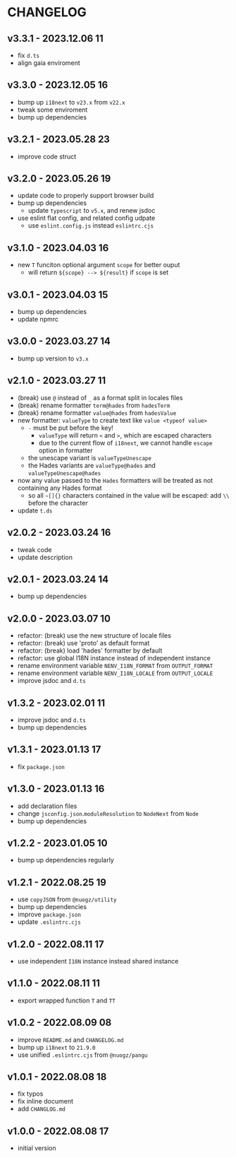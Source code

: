 # CHANGELOG

## v3.3.1 - 2023.12.06 11
* fix `d.ts`
* align gaia enviroment


## v3.3.0 - 2023.12.05 16
* bump up `i18next` to `v23.x` from `v22.x`
* tweak some enviroment
* bump up dependencies


## v3.2.1 - 2023.05.28 23
* improve code struct


## v3.2.0 - 2023.05.26 19
* update code to properly support browser build
* bump up dependencies
	* update `typescript` to `v5.x`, and renew jsdoc
* use eslint flat config, and related config udpate
	* use `eslint.config.js` instead `eslintrc.cjs`


## v3.1.0 - 2023.04.03 16
* new `T` funciton optional argument `scope` for better ouput
	* will return `${scope} --> ${result}` if `scope` is set


## v3.0.1 - 2023.04.03 15
* bump up dependencies
* update npmrc


## v3.0.0 - 2023.03.27 14
* bump up version to `v3.x`


## v2.1.0 - 2023.03.27 11
* (break) use `@` instead of `_` as a format split in locales files
* (break) rename formatter `term@hades` from `hadesTerm`
* (break) rename formatter `value@hades` from `hadesValue`
* new formatter: `valueType` to create text like `value <typeof value>`
	* `-` must be put before the key!
		* `valueType` will return `<` and `>`, which are escaped characters
		* due to the current flow of `i18next`, we cannot handle `escape` option in formatter
	* the unescape variant is `valueTypeUnescape`
	* the Hades variants are `valueType@hades` and `valueTypeUnescape@hades`
* now any value passed to the `Hades` formatters will be treated as not containing any Hades format
	* so all `~[]{}` characters contained in the value will be escaped: add `\\` before the character
* update `t.ds`


## v2.0.2 - 2023.03.24 16
* tweak code
* update description


## v2.0.1 - 2023.03.24 14
* bump up dependencies


## v2.0.0 - 2023.03.07 10
* refactor: (break) use the new structure of locale files
* refactor: (break) use 'proto' as default format
* refactor: (break) load 'hades' formatter by default
* refactor: use global I18N instance instead of independent instance
* rename environment variable `NENV_I18N_FORMAT` from `OUTPUT_FORMAT`
* rename environment variable `NENV_I18N_LOCALE` from `OUTPUT_LOCALE`
* improve jsdoc and `d.ts`


## v1.3.2 - 2023.02.01 11
* improve jsdoc and `d.ts`
* bump up dependencies


## v1.3.1 - 2023.01.13 17
* fix `package.json`


## v1.3.0 - 2023.01.13 16
* add declaration files
* change `jsconfig.json`.`moduleResolution` to `NodeNext` from `Node`
* bump up dependencies


## v1.2.2 - 2023.01.05 10
* bump up dependencies regularly


## v1.2.1 - 2022.08.25 19
* use `copyJSON` from `@nuogz/utility`
* bump up dependencies
* improve `package.json`
* update `.eslintrc.cjs`


## v1.2.0 - 2022.08.11 17
* use independent `I18N` instance instead shared instance


## v1.1.0 - 2022.08.11 11
* export wrapped function `T` and `TT`


## v1.0.2 - 2022.08.09 08
* improve `README.md` and `CHANGELOG.md`
* bump up `i18next` to `21.9.0`
* use unified `.eslintrc.cjs` from `@nuogz/pangu`


## v1.0.1 - 2022.08.08 18
* fix typos
* fix inline document
* add `CHANGLOG.md`


## v1.0.0 - 2022.08.08 17
* initial version
